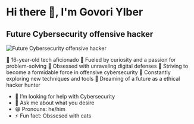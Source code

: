 ### <h1>Hi there 👋, I'm Govori Ylber</h1>
#### <h2>Future Cybersecurity offensive hacker</h2>
![Future Cybersecurity offensive hacker](https://pbs.twimg.com/profile_banners/1720344762492891136/1714504915/600x200)

🔹 16-year-old tech aficionado
🔹 Fueled by curiosity and a passion for problem-solving
🔹 Obsessed with unraveling digital defenses
🔹 Striving to become a formidable force in offensive cybersecurity
🔹 Constantly exploring new techniques and tools
🔹 Dreaming of a future as a ethical hacker hunter

- 🤔 I’m looking for help with Cybersecurity 
- 💬 Ask me about what you desire 
- 😄 Pronouns: he/him 
- ⚡ Fun fact: Obssesed with cats 
